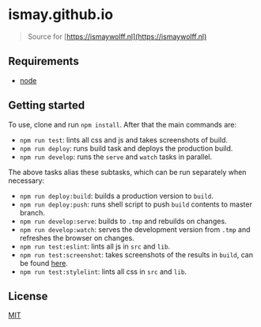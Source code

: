 # ismay.github.io

> Source for [https://ismaywolff.nl](https://ismaywolff.nl)

## Requirements

* [node](https://nodejs.org/en/)

## Getting started

 To use, clone and run `npm install`. After that the main commands are:

* `npm run test`: lints all css and js and takes screenshots of build.
* `npm run deploy`: runs build task and deploys the production build.
* `npm run develop`: runs the `serve` and `watch` tasks in parallel.

The above tasks alias these subtasks, which can be run separately when necessary:

* `npm run deploy:build`: builds a production version to `build`.
* `npm run deploy:push`: runs shell script to push `build` contents to master branch.
* `npm run develop:serve`: builds to `.tmp` and rebuilds on changes.
* `npm run develop:watch`: serves the development version from `.tmp` and refreshes the browser on changes.
* `npm run test:eslint`: lints all js in `src` and `lib`.
* `npm run test:screenshot`: takes screenshots of the results in  `build`, can be found [here](test/README.md).
* `npm run test:stylelint`: lints all css in `src` and `lib`.

## License

[MIT](http://ismay.mit-license.org/)
